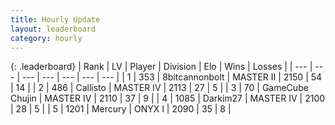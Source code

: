 ```yaml
---
title: Hourly Update
layout: leaderboard
category: hourly
---
```


{: .leaderboard}
| Rank | LV | Player | Division | Elo | Wins | Losses |
| --- | --- | --- | --- | --- | --- | --- |
| <span data-change="0">1</span> | 353 | <span title="ID: 28271">8bitcannonbolt</span> | MASTER II | <span data-change="0">2150</span> | <span data-change="0">54</span> | <span data-change="0">14</span> |
| <span data-change="0">2</span> | 486 | <span title="ID: 619928">Callisto</span> | MASTER IV | <span data-change="0">2113</span> | <span data-change="0">27</span> | <span data-change="0">5</span> |
| <span data-change="0">3</span> | 70 | <span title="ID: 754306">GameCube Chujin</span> | MASTER IV | <span data-change="0">2110</span> | <span data-change="0">37</span> | <span data-change="0">9</span> |
| <span data-change="1">4</span> | 1085 | <span title="ID: 694036">Darkim27</span> | MASTER IV | <span data-change="21">2100</span> | <span data-change="4">28</span> | <span data-change="2">5</span> |
| <span data-change="-1">5</span> | 1201 | <span title="ID: 692745">Mercury</span> | ONYX I | <span data-change="0">2090</span> | <span data-change="0">35</span> | <span data-change="0">8</span> |